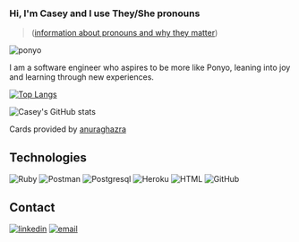 ### Hi, I'm Casey and I use They/She pronouns
> ([information about pronouns and why they matter](https://www.edi.nih.gov/blog/communities/what-are-gender-pronouns-why-do-they-matter#:~:text=Using%20appropriate%20pronouns%20is%20a,pronouns%20respected%20in%20the%20workplace.))

![ponyo](https://user-images.githubusercontent.com/98674727/179648965-320c11e5-a4bd-4f91-af94-bb4a47b4447c.gif)

I am a software engineer who aspires to be more like Ponyo, leaning into joy and learning through new experiences.

[![Top Langs](https://github-readme-stats.vercel.app/api/top-langs/?username=casefaz&theme=blueberry&layout=compact)](https://github.com/casefaz/github-readme-stats)

![Casey's GitHub stats](https://github-readme-stats.vercel.app/api?username=casefaz&theme=blueberry&show_icons=true)

Cards provided by [anuraghazra](https://github.com/anuraghazra/github-readme-stats)
## Technologies
![Ruby](https://img.shields.io/badge/Ruby_on_Rails-CC0000?style=for-the-badge&logo=ruby-on-rails&logoColor=white)
![Postman](https://img.shields.io/badge/Postman-FF6C37?style=for-the-badge&logo=Postman&logoColor=white)
![Postgresql](https://img.shields.io/badge/PostgreSQL-316192?style=for-the-badge&logo=postgresql&logoColor=white)
![Heroku](https://img.shields.io/badge/Heroku-430098?style=for-the-badge&logo=heroku&logoColor=white)
![HTML](https://img.shields.io/badge/HTML5-E34F26?style=for-the-badge&logo=html5&logoColor=white)
![GitHub](https://img.shields.io/badge/GitHub-100000?style=for-the-badge&logo=github&logoColor=white)
## Contact
<section align="left">
  <a href="https://www.linkedin.com/in/casefaz/"><img alt="linkedin"  src="https://img.shields.io/badge/-LinkedIn-black.svg?style=for-the-badge&logo=linkedin&colorB=1C5D99"/></a>
  <a href="mailto:casefazio@gmail.com"><img alt="email" src="https://img.shields.io/badge/-Email-f2c236.svg?style=for-the-badge&colorB=0078D4" /></a>
</section>

